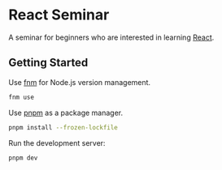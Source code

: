 # React Seminar

A seminar for beginners who are interested in learning [React](https://react.dev).

## Getting Started

Use [fnm](https://github.com/Schniz/fnm) for Node.js version management.

```bash
fnm use
```

Use [pnpm](https://pnpm.io/) as a package manager.

```bash
pnpm install --frozen-lockfile
```

Run the development server:

```bash
pnpm dev
```
